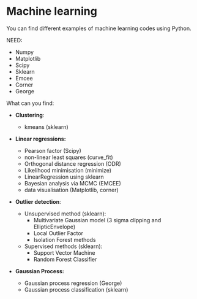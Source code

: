 # Machine learning

You can find different examples of machine learning codes using Python.


NEED:  
- Numpy  
- Matplotlib  
- Scipy  
- Sklearn  
- Emcee
- Corner  
- George   


What can you find:  

- **Clustering**:   
	+ kmeans (sklearn)  

- **Linear regressions:** 
	+ Pearson factor (Scipy)  
	+ non-linear least squares (curve_fit)  
	+ Orthogonal distance regression (ODR)  
	+ Likelihood minimisation (minimize)  
	+ LinearRegression using sklearn  
	+ Bayesian analysis via MCMC (EMCEE)  
	+ data visualisation (Matplotlib, corner)  

- **Outlier detection**:  
	+ Unsupervised method (sklearn):  
	     + Multivariate Gaussian model (3 sigma clipping and EllipticEnvelope)  
	     + Local Outlier Factor   
	     + Isolation Forest methods  
	+ Supervised methods (sklearn):   
	     + Support Vector Machine   
	     + Random Forest Classifier    

- **Gaussian Process:** 
	+ Gaussian process regression (George)  
	+ Gaussian process classification (sklearn)  

